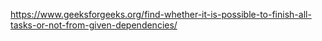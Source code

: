 https://www.geeksforgeeks.org/find-whether-it-is-possible-to-finish-all-tasks-or-not-from-given-dependencies/
